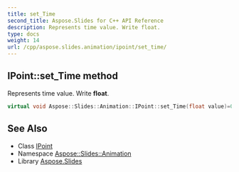 ```yaml
---
title: set_Time
second_title: Aspose.Slides for C++ API Reference
description: Represents time value. Write float.
type: docs
weight: 14
url: /cpp/aspose.slides.animation/ipoint/set_time/
---
```

## IPoint::set_Time method


Represents time value. Write **float**.

```cpp
virtual void Aspose::Slides::Animation::IPoint::set_Time(float value)=0
```

## See Also

* Class [IPoint](../)
* Namespace [Aspose::Slides::Animation](../../)
* Library [Aspose.Slides](../../../)
